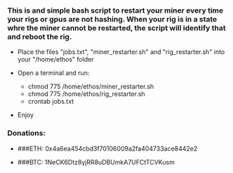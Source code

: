 ### This is and simple bash script to restart your miner every time your rigs or gpus are not hashing. When your rig is in a state whre the miner cannot be restarted, the script will identify that and reboot the rig.


* Place the files "jobs.txt", "miner_restarter.sh" and "rig_restarter.sh" into your "/home/ethos" folder

* Open a terminal and run: 
	
	- chmod 775 /home/ethos/miner_restarter.sh
	- chmod 775 /home/ethos/rig_restarter.sh
	- crontab jobs.txt

* Enjoy

### Donations:
* ###ETH: 0x4a6ea454cbd3f70106009a2fa404733ace8442e2

* ###BTC: 1NeCK6Dtz8yjRR8uDBUmkA7UFCtTCVKusm
